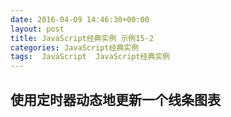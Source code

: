 ```yaml
---
date: 2016-04-09 14:46:30+00:00
layout: post
title: JavaScript经典实例 示例15-2
categories: JavaScript经典实例
tags:  JavaScript  JavaScript经典实例
---
```


使用定时器动态地更新一个线条图表
----------------

<html>
    <head>
        <title>Canvas Chart</title>
        <meta charset="utf-8" />
        <script type="text/javascript">           
            window.onload = function() {
                var array1 = [[100, 100], [150, 50], [200, 185],[250, 185], [300, 250], [350, 100], [400, 250], [450, 100], [500, 20], [550, 80], [600, 120]],
                    array2 = [[100, 100], [150, 150], [200, 135],[250, 285], [300, 150], [350, 150], [400, 280], [450, 100], [500, 120], [550, 80], [600, 190]],
                    array3 = [[100, 200], [150, 100], [200, 35],[250, 185], [300, 10], [350, 15], [400, 80], [450, 100], [500, 120], [550, 80], [600, 120]],
                    imgcanvas = document.getElementById('imgcanvas');
                
                if (imgcanvas.getContext) {
                    var ctx = imgcanvas.getContext('2d');
                    
                    // 矩形包围线条图表
                    ctx.strokeRect(0, 0, 600, 300);
                    
                    // 第一条线条
                    ctx.beginPath();
                    ctx.moveTo(0, 100);
                    for (var i = 0; i < array1.length; i++) {
                        ctx.lineTo(array1[i][0], array1[i][1]);
                    }
                
                    ctx.stroke();
                    setTimeout(function() {
                        ctx.strokeStyle = '#f00';
                        
                        // 第二条线条
                        ctx.beginPath();
                        ctx.moveTo(0, 100);
                        for (var i = 0; i < array2.length; i++) {
                            ctx.lineTo(array2[i][0], array2[i][1]);
                        }
                        
                        ctx.stroke();
                        
                        // 第二次延迟
                        setTimeout(function() {
                            ctx.strokeStyle = '#0f0';
                            ctx.fillStyle = 'rgba(255, 255, 0, .1)';
                            
                            // 第三条线条
                            ctx.beginPath();
                            ctx.moveTo(0, 100);
                            for (var i = 0; i < array3.length; i++) {
                                ctx.lineTo(array3[i][0], array3[i][1]);
                            }
                            
                            ctx.stroke();
                        }, 5000);
                    }, 5000);
                }
            }
        </script>
    </head>
    <body>
        <canvas id="imgcanvas" width="650" height="350">
            <p>Include an image that has a static reresentation of the chart</p>
        </canvas>
    </body>
</html>

源码如下：

{% highlight html linenos %}
<!DOCTYPE html>
<html>
    <head>
        <title>Canvas Chart</title>
        <meta charset="utf-8" />
        <script type="text/javascript">           
            window.onload = function() {
                var array1 = [[100, 100], [150, 50], [200, 185],[250, 185], [300, 250], [350, 100], [400, 250], [450, 100], [500, 20], [550, 80], [600, 120]],
                    array2 = [[100, 100], [150, 150], [200, 135],[250, 285], [300, 150], [350, 150], [400, 280], [450, 100], [500, 120], [550, 80], [600, 190]],
                    array3 = [[100, 200], [150, 100], [200, 35],[250, 185], [300, 10], [350, 15], [400, 80], [450, 100], [500, 120], [550, 80], [600, 120]],
                    imgcanvas = document.getElementById('imgcanvas');
                
                if (imgcanvas.getContext) {
                    var ctx = imgcanvas.getContext('2d');
                    
                    // 矩形包围线条图表
                    ctx.strokeRect(0, 0, 600, 300);
                    
                    // 第一条线条
                    ctx.beginPath();
                    ctx.moveTo(0, 100);
                    for (var i = 0; i < array1.length; i++) {
                        ctx.lineTo(array1[i][0], array1[i][1]);
                    }
                
                    ctx.stroke();
                    setTimeout(function() {
                        ctx.strokeStyle = '#f00';
                        
                        // 第二条线条
                        ctx.beginPath();
                        ctx.moveTo(0, 100);
                        for (var i = 0; i < array2.length; i++) {
                            ctx.lineTo(array2[i][0], array2[i][1]);
                        }
                        
                        ctx.stroke();
                        
                        // 第二次延迟
                        setTimeout(function() {
                            ctx.strokeStyle = '#0f0';
                            ctx.fillStyle = 'rgba(255, 255, 0, .1)';
                            
                            // 第三条线条
                            ctx.beginPath();
                            ctx.moveTo(0, 100);
                            for (var i = 0; i < array3.length; i++) {
                                ctx.lineTo(array3[i][0], array3[i][1]);
                            }
                            
                            ctx.stroke();
                        }, 5000);
                    }, 5000);
                }
            }
        </script>
    </head>
    <body>
        <canvas id="imgcanvas" width="650" height="350">
            <p>Include an image that has a static reresentation of the chart</p>
        </canvas>
    </body>
</html>
{% endhighlight %}
